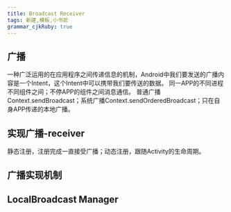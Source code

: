 ```yaml
---
title: Broadcast Receiver
tags: 新建,模板,小书匠
grammar_cjkRuby: true
---
```


## 广播
一种广泛运用的在应用程序之间传递信息的机制，Android中我们要发送的广播内容是一个Intent，这个Intent中可以携带我们要传送的数据。
同一APP的不同进程不同组件之间；不停APP的组件之间消息通信。
普通广播Context.sendBroadcast；系统广播Context.sendOrderedBroadcast；只在自身APP传递的本地广播。
## 实现广播-receiver
静态注册，注册完成一直接受广播；动态注册，跟随Activity的生命周期。
## 广播实现机制
## LocalBroadcast Manager